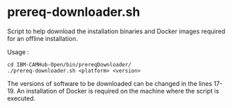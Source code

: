 #  prereq-downloader.sh
Script to help download the installation binaries and Docker images required for an offline installation.

Usage :
```
cd IBM-CAMHub-Open/bin/prereqDownloader/
./prereq-downloader.sh <platform> <version>
```
The versions of software to be downloaded can be changed in the lines 17-19.
An installation of Docker is required on the machine where the script is executed.

